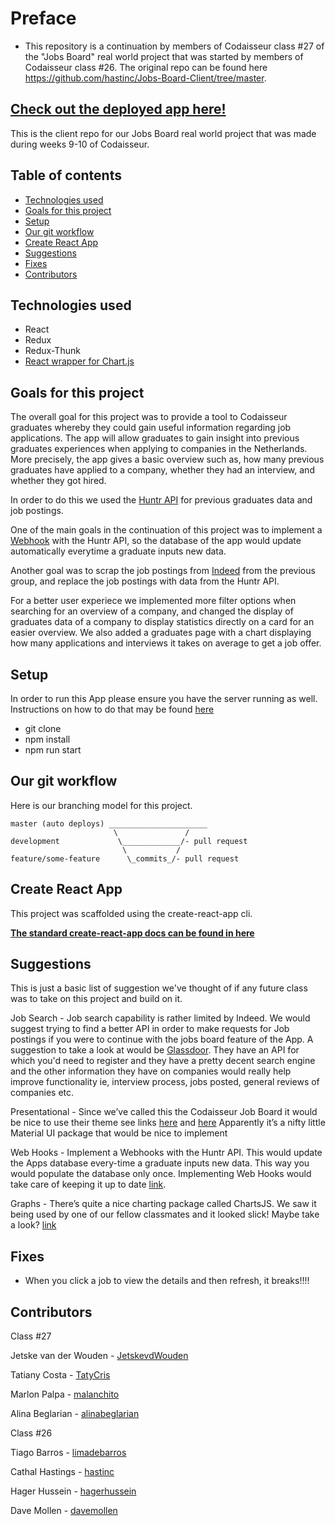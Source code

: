 # Preface
- This repository is a continuation by members of Codaisseur class #27 of the "Jobs Board" real world project that was started by members of Codaisseur class #26. The original repo can be found here https://github.com/hastinc/Jobs-Board-Client/tree/master.

## [Check out the deployed app here!](https://codaisseur-jobs-board.netlify.com)

This is the client repo for our Jobs Board real world project that was made during
weeks 9-10 of Codaisseur.

## Table of contents

- [Technologies used](#Technologies-used)
- [Goals for this project](#Goals-for-this-project)
- [Setup](#Setup)
- [Our git workflow](#Our-git-workflow)
- [Create React App](#Create-React-App)
- [Suggestions](#Suggestions)
- [Fixes](#Fixes)
- [Contributors](#Contributors)

## Technologies used
- React
- Redux
- Redux-Thunk
- [React wrapper for Chart.js](https://github.com/jerairrest/react-chartjs-2)

## Goals for this project
The overall goal for this project was to provide a tool to Codaisseur graduates
whereby they could gain useful information regarding job applications. The app
will allow graduates to gain insight into previous graduates experiences when 
applying to companies in the Netherlands. More precisely, the app gives a basic
overview such as, how many previous graduates have applied to a company, whether 
they had an interview, and whether they got hired. 

In  order to do this we used the [Huntr API](https://docs.huntr.co/) for previous
graduates data and job postings.

One of the main goals in the continuation of this project was to implement a [Webhook](https://docs.huntr.co/) with the Huntr API, so the database of the app would update automatically everytime a graduate inputs new data.

Another goal was to scrap the job postings from [Indeed](https://www.npmjs.com/package/indeed-scraper) from the previous group, and replace the job postings with data from the Huntr API. 

For a better user experiece we implemented more filter options when searching for an overview of a company,
and changed the display of graduates data of a company to display statistics directly on a card for an easier overview. 
We also added a graduates page with a chart displaying how many applications and interviews it takes on average to get a job offer.


## Setup
In order to run this App please ensure you have the server running as well. 
Instructions on how to do that may be found [here](https://github.com/Official-Codaisseur-Graduate/Jobs-Board-Server)
- git clone
- npm install
- npm run start

## Our git workflow

Here is our branching model for this project.

```
master (auto deploys) ______________________
                       \               /
development             \_____________/- pull request
                         \           /
feature/some-feature      \_commits_/- pull request
```

## Create React App

This project was scaffolded using the create-react-app cli. 

**[The standard create-react-app docs can be found in here](https://github.com/facebook/create-react-app)**

## Suggestions
This is just a basic list of suggestion we've thought of if any future class 
was to take on this project and build on it.

Job Search - Job search capability is rather limited by Indeed. We would suggest trying 
to find a better API in order to make requests for Job postings if you were 
to continue with the jobs board feature of the App. A suggestion to take a 
look at would be [Glassdoor](https://www.glassdoor.nl/). They have an API for 
which you'd need to register and they have a pretty decent search engine and the 
other information they have on companies would really help improve 
functionality ie, interview process, jobs posted, general reviews of 
companies etc.

Presentational - Since we’ve called this the Codaisseur Job Board it would be nice to 
use their theme see links [here](https://github.com/Codaisseur/codaisseur-theme)
and [here](https://zeroheight.com/79edbfdc5/p/52d824)
Apparently it’s a nifty little Material UI package that would be nice to implement

Web Hooks - Implement a Webhooks with the Huntr API. This would update the Apps 
database every-time a graduate inputs new data. This way you would 
populate the database only once. Implementing Web Hooks would take care 
of keeping it up to date [link](https://docs.huntr.co/).

Graphs - There’s quite a nice charting package called ChartsJS. We saw it being used by one of our fellow classmates and it looked slick! Maybe take a look?
[link](https://www.chartjs.org/)

## Fixes
- When you click a job to view the details and then refresh, it breaks!!!!

## Contributors

Class #27

Jetske van der Wouden - [JetskevdWouden](https://github.com/JetskevdWouden)

Tatiany Costa - [TatyCris](https://github.com/TatyCris)

Marlon Palpa - [malanchito](https://github.com/malanchito)

Alina Beglarian - [alinabeglarian](https://github.com/alinabeglarian)


Class #26

Tiago Barros - [limadebarros](https://github.com/limadebarros)

Cathal Hastings - [hastinc](https://github.com/hastinc)

Hager Hussein - [hagerhussein](https://github.com/hagerhussein)

Dave Mollen - [davemollen](https://github.com/davemollen)
